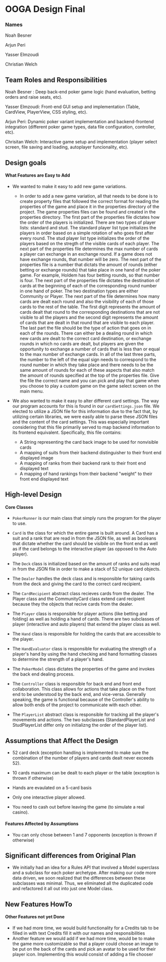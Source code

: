 # OOGA Design Final
### Names 
Noah Besner

Arjun Peri

Yasser Elmzoudi

Christian Welch

## Team Roles and Responsibilities

Noah Besner : Deep back-end poker game logic (hand evaluation, betting orders and raise seats, etc).

Yasser Elmzoudi: Front-end GUI setup and implementation (Table, CardView, PlayerView, CSS styling, etc).

Arjun Peri: Dynamic poker variant implementation and backend-frontend integration (different poker game types, data file configuration, controller, etc).

Chrisitan Welch: Interactive game setup and implementation (player select screen, file saving and loading, autoplayer funcionality, etc).


## Design goals

#### What Features are Easy to Add
* We wanted to make it easy to add new game variations.
    - In order to add a new game variation, all that needs to be done is to create property files that followed the correct format for reading the properties of the game and place it in the properties directory of the project. 
 The game properties files can be found and created in the properties directory.
  The first part of the properties file dictates how the order of the players is initialized. There are two types of player lists: standard and stud. The standard player list type initializes the players in order based on a simple rotation of who goes first after every round. The stud player list type initializes the order of the players based on the stregth of the visible cards of each player. The next part of the properties file determines the max number of cards a player can exchange in an exchange round. If a game does not have exchange rounds, that number will be zero. The next part of the properties file is a number that dictats the amount of rounds (either betting or exchange rounds) that take place in one hand of the poker game. For example, Holdem has four betting rounds, so that number is four. The next part of the properties file dictates the destination of cards at the beginning of each of the corresponding round number in one hand of poker. The two destination types are either Community or Player. The next part of the file determines how many cards are dealt each round and also the visibility of each of those cards to the rest of the table. The first digit represents the amount of cards dealt that round to the corresponding destinations that are not visible to all the players and the second digit represents the amount of cards that are dealt in that round that are visible to each player. The last part the file should be the type of action that goes on in each of the rounds. There can either be a dealing round in which new cards are dealt to the correct card destination, or exchange rounds in which no cards are dealt, but players are given the opportunity to exchange a number of cards that is less than or equal to the max number of exchange cards. In all of the last three parts, the number to the left of the equal sign needs to correspond to the round number in which they take place and there needs to be the same amount of rounds for each of these aspects that also match the amount of rounds specified at the top of the properties file. Give the file the correct name and you can pick and play that game when you choose to play a custom game on the game select screen on the main menu.


* We also wanted to make it easy to alter different card settings. The way our program accounts for this is found in our `cardSettings.json` file. We elected to utilize a JSON file for this information due to the fact that, by utilizing certain libraries, we were easily able to parse these JSON files and the content of the card settings. This was especially important considering that this file primarily served to map backend information to its frontend equivalent. Specifically, this file contains:
     - A String representing the card back image to be used for nonvisible cards
     - A mapping of suits from their backend distinguisher to their front end displayed image  
     - A mapping of ranks from their backend rank to their front end displayed text
     - A mapping of hand rankings from their backend "weight" to their front end displayed text 


## High-level Design

#### Core Classes

* `PokerRunner` is our main class that simply runs the program for the player to use.

* `Card` is the class for which the entire game is built around. A Card has a suit and a rank that are read in from the JSON file, as well as booleans that dictate whether the card should be visibile on the front end as well as if the card belongs to the interactive player (as opposed to the Auto player).

* The `Deck` class is initialized based on the amount of ranks and suits read in from the JSON file in order to make a stack of 52 unique card objects.

* The `Dealer` handles the deck class and is responsible for taking cards from the deck and giving the card to the correct card recipient.

* The `CardRecipient` abstract class recieves cards from the dealer. The Player class and the CommunityCard class extend card recipient because they the objects that recive cards from the dealer.

* The `Player` class is responsible for player actions (like betting and folding) as well as holding a hand of cards. There are two subclasses of player (interactive and auto players) that extend the player class as well.

* The `Hand` class is responsible for holding the cards that are accessible to the player.

* The `HandEvaluator` class is responsible for evaluating the strength of a player's hand by using the hand checking and hand formatting classes to determine the strength of a player's hand.

* The `PokerModel` class dictates the properties of the game and invokes the back end dealing process.

* The `Controller` class is responsible for back end and front end collaboration. This class allows for actions that take place on the front end to be understood by the back end, and vice-versa. Generally speaking, the game is functional because of the Controller's ability to allow both ends of the project to communicate with each other.

* The `PlayerList` abstract class is responsible for tracking all the player's movements and actions. The two subclasses (StandardPlayerList and StudPlayerList differ only on initializng the order of the player list).

## Assumptions that Affect the Design
  
  
*  52 card deck (exception handling is implemented to make sure the combination of the number of players and cards dealt never exceeds 52).
  
  
*  10 cards maximum can be dealt to each player or the table (exception is thrown if otherwise)
  
 
*  Hands are evaulated on a 5-card basis
  
*  Only one interactive player allowed.
  
 * You need to cash out before leaving the game (to simulate a real casino).
#### Features Affected by Assumptions

* You can only chose between 1 and 7 opponents (exception is thrown if otherwise)


## Significant differences from Original Plan


* We initially had an idea for a Rules API that involved a Model superclass and a
subclass for each poker archetype. After making our code more data driven, we soon
realized that the differences between these subclasses was minimal. Thus, 
we eliminated all the duplicated code and refactored it all out into just one 
Model class. 

## New Features HowTo

#### Other Features not yet Done
* If we had more time, we would build functionality for a Credits tab to be filled in with text Credits fill it with our names and responsibilities
* Another feature we would add if we had more time, would be to make the game more customizable so that a player could choose an image to be put on the back of the cards and pick an avatar to be used for their player icon. Implementing this would consist of adding a file chooser
